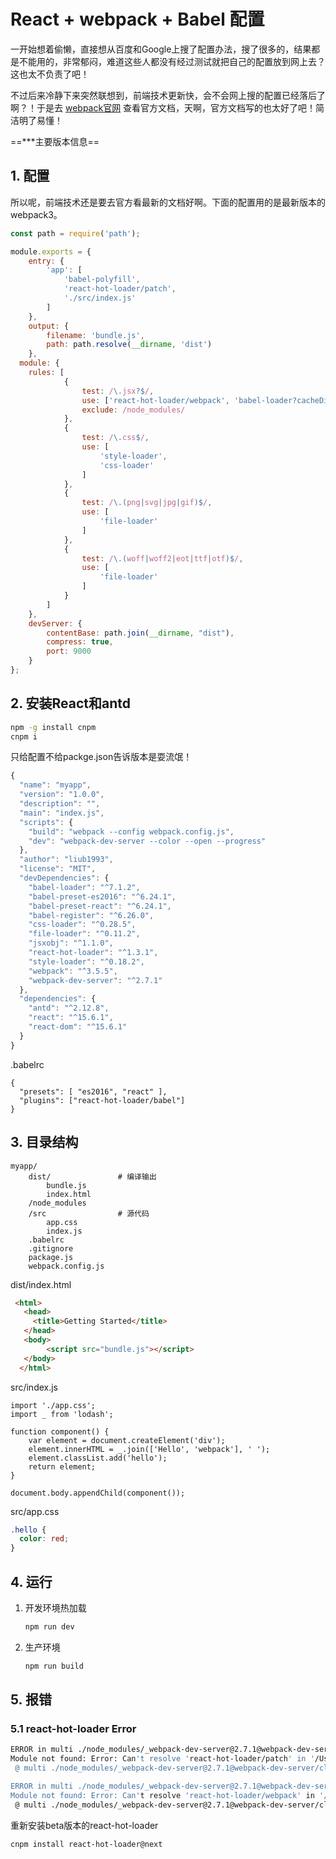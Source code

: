 # React + webpack + Babel  配置

一开始想着偷懒，直接想从百度和Google上搜了配置办法，搜了很多的，结果都是不能用的，非常郁闷，难道这些人都没有经过测试就把自己的配置放到网上去？这也太不负责了吧！

不过后来冷静下来突然联想到，前端技术更新快，会不会网上搜的配置已经落后了啊？！于是去 [webpack官网](https://webpack.js.org/configuration/) 查看官方文档，天啊，官方文档写的也太好了吧！简洁明了易懂！



==***主要版本信息==



## 1. 配置

所以呢，前端技术还是要去官方看最新的文档好啊。下面的配置用的是最新版本的webpack3。

```js
const path = require('path');

module.exports = {
	entry: {
		'app': [
			'babel-polyfill',
			'react-hot-loader/patch',
			'./src/index.js'
		]
	},
	output: {
		filename: 'bundle.js',
		path: path.resolve(__dirname, 'dist')
	},
  module: {
	rules: [
			{
				test: /\.jsx?$/,
				use: ['react-hot-loader/webpack', 'babel-loader?cacheDirectory'],
				exclude: /node_modules/
			},
			{
				test: /\.css$/,
				use: [
					'style-loader',
					'css-loader'
				]
			},
			{
				test: /\.(png|svg|jpg|gif)$/,
				use: [
					'file-loader'
				]
			},
			{
				test: /\.(woff|woff2|eot|ttf|otf)$/,
				use: [
					'file-loader'
				]
			}
		]
	},
	devServer: {
		contentBase: path.join(__dirname, "dist"),
		compress: true,
		port: 9000
	}
};
```



## 2. 安装React和antd

```bash
npm -g install cnpm
cnpm i
```

只给配置不给packge.json告诉版本是耍流氓！

```js
{
  "name": "myapp",
  "version": "1.0.0",
  "description": "",
  "main": "index.js",
  "scripts": {
    "build": "webpack --config webpack.config.js",
    "dev": "webpack-dev-server --color --open --progress"
  },
  "author": "liub1993",
  "license": "MIT",
  "devDependencies": {
    "babel-loader": "^7.1.2",
    "babel-preset-es2016": "^6.24.1",
    "babel-preset-react": "^6.24.1",
    "babel-register": "^6.26.0",
    "css-loader": "^0.28.5",
    "file-loader": "^0.11.2",
    "jsxobj": "^1.1.0",
    "react-hot-loader": "^1.3.1",
    "style-loader": "^0.18.2",
    "webpack": "^3.5.5",
    "webpack-dev-server": "^2.7.1"
  },
  "dependencies": {
    "antd": "^2.12.8",
    "react": "^15.6.1",
    "react-dom": "^15.6.1"
  }
}
```

.babelrc

```javas
{
  "presets": [ "es2016", "react" ],
  "plugins": ["react-hot-loader/babel"]
}
```



## 3. 目录结构

```
myapp/
	dist/				# 编译输出
		bundle.js
		index.html
	/node_modules 
	/src				# 源代码
		app.css
		index.js
	.babelrc
	.gitignore
	package.js
	webpack.config.js
```

dist/index.html

```html
 <html>
   <head>
     <title>Getting Started</title>
   </head>
   <body>
		<script src="bundle.js"></script>
   </body>
  </html>
```

src/index.js

```javas
import './app.css';
import _ from 'lodash';

function component() {
	var element = document.createElement('div');
	element.innerHTML = _.join(['Hello', 'webpack'], ' ');
	element.classList.add('hello');
	return element;
}

document.body.appendChild(component());
```

src/app.css

```css
.hello {
  color: red;
}
```



## 4. 运行

1. 开发环境热加载

   ```bash
   npm run dev
   ```

2. 生产环境

    ```bash
   npm run build
    ```



## 5. 报错

### 5.1 react-hot-loader Error

```bash
ERROR in multi ./node_modules/_webpack-dev-server@2.7.1@webpack-dev-server/client?http://localhost:9000 babel-polyfill react-hot-loader/patch ./src/index.js
Module not found: Error: Can't resolve 'react-hot-loader/patch' in '/Users/liub/Sites/liub1993.github.io/myapp'
 @ multi ./node_modules/_webpack-dev-server@2.7.1@webpack-dev-server/client?http://localhost:9000 babel-polyfill react-hot-loader/patch ./src/index.js

ERROR in multi ./node_modules/_webpack-dev-server@2.7.1@webpack-dev-server/client?http://localhost:9000 babel-polyfill react-hot-loader/patch ./src/index.js
Module not found: Error: Can't resolve 'react-hot-loader/webpack' in '/Users/liub/Sites/liub1993.github.io/myapp'
 @ multi ./node_modules/_webpack-dev-server@2.7.1@webpack-dev-server/client?http://localhost:9000 babel-polyfill react-hot-loader/patch ./src/index.js
```

重新安装beta版本的react-hot-loader

```bash
cnpm install react-hot-loader@next
```

